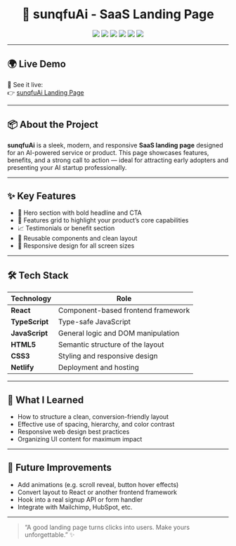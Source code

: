 <h1 align="center">🤖 sunqfuAi - SaaS Landing Page</h1>

<p align="center">
  <img src="https://img.shields.io/badge/Framework-React-61DAFB?logo=react&logoColor=white&style=for-the-badge" />
  <img src="https://img.shields.io/badge/Language-TypeScript-3178C6?logo=typescript&logoColor=white&style=for-the-badge" />
  <img src="https://img.shields.io/badge/Language-JavaScript-F7DF1E?logo=javascript&logoColor=black&style=for-the-badge" />
  <img src="https://img.shields.io/badge/Style-CSS3-1572B6?logo=css3&logoColor=white&style=for-the-badge" />
  <img src="https://img.shields.io/badge/Markup-HTML5-E34F26?logo=html5&logoColor=white&style=for-the-badge" />
  <img src="https://img.shields.io/badge/Deployed-Netlify-00C7B7?logo=netlify&logoColor=white&style=for-the-badge" />
</p>

---

## 🌍 Live Demo

🚀 See it live:  
👉 [sunqfuAi Landing Page](https://sunqfuai-landing.netlify.app/)

---

## 📦 About the Project

**sunqfuAi** is a sleek, modern, and responsive **SaaS landing page** designed for an AI-powered service or product. This page showcases features, benefits, and a strong call to action — ideal for attracting early adopters and presenting your AI startup professionally.

---

## ✨ Key Features

- 🎯 Hero section with bold headline and CTA
- 🧠 Features grid to highlight your product’s core capabilities
- 📈 Testimonials or benefit section
- 🧩 Reusable components and clean layout
- 📱 Responsive design for all screen sizes

---

## 🛠️ Tech Stack

| Technology     | Role                               |
| -------------- | ---------------------------------- |
| **React**      | Component-based frontend framework |
| **TypeScript** | Type-safe JavaScript               |
| **JavaScript** | General logic and DOM manipulation |
| **HTML5**      | Semantic structure of the layout   |
| **CSS3**       | Styling and responsive design      |
| **Netlify**    | Deployment and hosting             |

---

## 🧠 What I Learned

- How to structure a clean, conversion-friendly layout
- Effective use of spacing, hierarchy, and color contrast
- Responsive web design best practices
- Organizing UI content for maximum impact

---

## 🚀 Future Improvements

- Add animations (e.g. scroll reveal, button hover effects)
- Convert layout to React or another frontend framework
- Hook into a real signup API or form handler
- Integrate with Mailchimp, HubSpot, etc.

---

> “A good landing page turns clicks into users. Make yours unforgettable.” ✨
